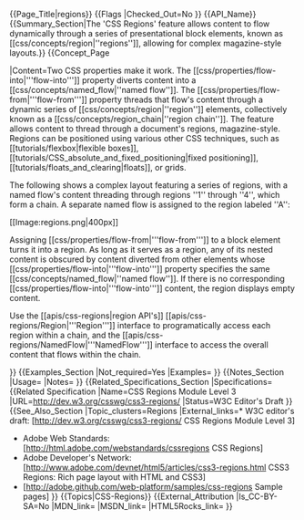{{Page_Title|regions}}
{{Flags
|Checked_Out=No
}}
{{API_Name}}
{{Summary_Section|The 'CSS Regions' feature allows content to flow dynamically through a series of presentational block elements, known as [[css/concepts/region|''regions'']], allowing for complex magazine-style layouts.}}
{{Concept_Page

|Content=Two CSS properties make it work. The
[[css/properties/flow-into|'''flow-into''']] property diverts content
into a [[css/concepts/named_flow|''named flow'']]. The
[[css/properties/flow-from|'''flow-from''']] property threads that
flow's content through a dynamic series of
[[css/concepts/region|''region'']] elements, collectively known as a
[[css/concepts/region_chain|''region chain'']].  The feature allows
content to thread through a document's regions, magazine-style.
Regions can be positioned using various other CSS techniques, such as
[[tutorials/flexbox|flexible boxes]],
[[tutorials/CSS_absolute_and_fixed_positioning|fixed positioning]],
[[tutorials/floats_and_clearing|floats]], or grids.

The following shows a complex layout featuring a series of regions,
with a named flow's content threading through regions ''1'' through
''4'', which form a chain. A separate named flow is assigned to the
region labeled ''A'':

[[Image:regions.png|400px]]

Assigning [[css/properties/flow-from|'''flow-from''']] to a block
element turns it into a region. As long as it serves as a region, any
of its nested content is obscured by content diverted from other
elements whose [[css/properties/flow-into|'''flow-into''']] property
specifies the same [[css/concepts/named_flow|''named flow'']]. If there
is no corresponding [[css/properties/flow-into|'''flow-into''']]
content, the region displays empty content.

Use the [[apis/css-regions|region API's]]
[[apis/css-regions/Region|'''Region''']] interface to programatically
access each region within a chain, and the
[[apis/css-regions/NamedFlow|'''NamedFlow''']] interface to access the
overall content that flows within the chain.

}}
{{Examples_Section
|Not_required=Yes
|Examples=
}}
{{Notes_Section
|Usage=
|Notes=
}}
{{Related_Specifications_Section
|Specifications={{Related Specification
|Name=CSS Regions Module Level 3
|URL=http://dev.w3.org/csswg/css3-regions/
|Status=W3C Editor's Draft
}}
{{See_Also_Section
|Topic_clusters=Regions
|External_links=* W3C editor's draft: [http://dev.w3.org/csswg/css3-regions/ CSS Regions Module Level 3]
* Adobe Web Standards: [http://html.adobe.com/webstandards/cssregions CSS Regions]
* Adobe Developer's Network: [http://www.adobe.com/devnet/html5/articles/css3-regions.html CSS3 Regions: Rich page layout with HTML and CSS3]
* [http://adobe.github.com/web-platform/samples/css-regions Sample pages]
}}
{{Topics|CSS-Regions}}
{{External_Attribution
|Is_CC-BY-SA=No
|MDN_link=
|MSDN_link=
|HTML5Rocks_link=
}}